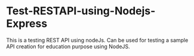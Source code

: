 # Test-RESTAPI-using-Nodejs-Express

This is a testing REST API using nodeJs. Can be used for testing a sample API creation for education purpose using NodeJS.
